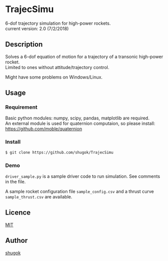 # TrajecSimu

6-dof trajectory simulation for high-power rockets.  
current version: 2.0 (7/2/2018)

## Description
Solves a 6-dof equation of motion for a trajectory of a transonic high-power rocket.  
Limited to ones without attitude/trajectory control.

Might have some problems on Windows/Linux.

## Usage

### Requirement
Basic python modules: numpy, scipy, pandas, matplotlib are required.  
An external module is used for quaternion computaion, so please install: https://github.com/moble/quaternion

### Install

```sh
$ git clone https://github.com/shugok/TrajecSimu
```

### Demo
`driver_sample.py` is a sample driver code to run simulation. See comments in the file.  

A sample rocket configuration file `sample_config.csv` and a thrust curve `sample_thrust.csv` are available.

## Licence

[MIT](https://github.com/tcnksm/tool/blob/master/LICENCE)

## Author

[shugok](https://github.com/shugok)





